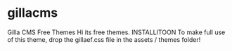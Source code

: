 # gillacms
Gilla CMS Free Themes
Hi its free themes.
INSTALLITOON
To make full use of this theme, drop the gillaef.css file in the assets / themes folder!
